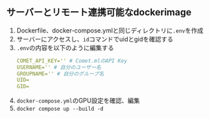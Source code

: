 ## サーバーとリモート連携可能なdockerimage
1. Dockerfile、docker-compose.ymlと同じディレクトリに`.env`を作成
2. サーバーにアクセスし、`id`コマンドでuidとgidを確認する
3. `.env`の内容を以下のように編集する
   ```YAML
   COMET_API_KEY='' # Comet.mlのAPI Key
   USERNAME='' # 自分のユーザー名
   GROUPNAME='' # 自分のグループ名
   UID=
   GID=
   ```
4. `docker-compose.yml`のGPU設定を確認、編集
5. `docker compose up --build -d`